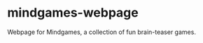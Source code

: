 mindgames-webpage
=================

Webpage for Mindgames, a collection of fun brain-teaser games.
